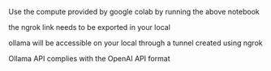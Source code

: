 Use the compute provided by google colab by running the above notebook

the ngrok link needs to be exported in your local

ollama will be accessible on your local through a tunnel created using ngrok

Ollama API complies with the OpenAI API format
